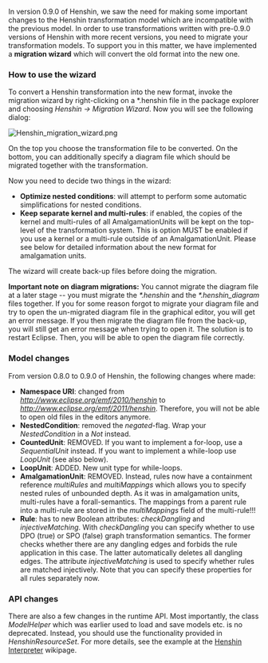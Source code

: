 In version 0.9.0 of Henshin, we saw the need for making some important
changes to the Henshin transformation model which are incompatible with
the previous model. In order to use transformations written with
pre-0.9.0 versions of Henshin with more recent versions, you need to
migrate your transformation models. To support you in this matter, we
have implemented a **migration wizard** which will convert the old
format into the new one.

### How to use the wizard

To convert a Henshin transformation into the new format, invoke the
migration wizard by right-clicking on a \*.henshin file in the package
explorer and choosing *Henshin -\> Migration Wizard*. Now you will see
the following dialog:

![](Henshin_migration_wizard.png "Henshin_migration_wizard.png")

On the top you choose the transformation file to be converted. On the
bottom, you can additionally specify a diagram file which should be
migrated together with the transformation.

Now you need to decide two things in the wizard:

-   **Optimize nested conditions**: will attempt to perform some
    automatic simplifications for nested conditions.
-   **Keep separate kernel and multi-rules**: if enabled, the copies of
    the kernel and multi-rules of all AmalgamationUnits will be kept on
    the top-level of the transformation system. This is option MUST be
    enabled if you use a kernel or a multi-rule outside of an
    AmalgamationUnit. Please see below for detailed information about
    the new format for amalgamation units.

The wizard will create back-up files before doing the migration.

**Important note on diagram migrations:** You cannot migrate the diagram
file at a later stage \-- you must migrate the *\*.henshin* and the
*\*.henshin_diagram* files together. If you for some reason forgot to
migrate your diagram file and try to open the un-migrated diagram file
in the graphical editor, you will get an error message. If you then
migrate the diagram file from the back-up, you will still get an error
message when trying to open it. The solution is to restart Eclipse.
Then, you will be able to open the diagram file correctly.

### Model changes

From version 0.8.0 to 0.9.0 of Henshin, the following changes where
made:

-   **Namespace URI**: changed from
    *<http://www.eclipse.org/emf/2010/henshin>* to
    *<http://www.eclipse.org/emf/2011/henshin>*. Therefore, you will not
    be able to open old files in the editors anymore.
-   **NestedCondition**: removed the *negated*-flag. Wrap your
    *NestedCondition* in a *Not* instead.
-   **CountedUnit**: REMOVED. If you want to implement a for-loop, use a
    *SequentialUnit* instead. If you want to implement a while-loop use
    *LoopUnit* (see also below).
-   **LoopUnit**: ADDED. New unit type for while-loops.
-   **AmalgamationUnit**: REMOVED. Instead, rules now have a containment
    reference *multiRules* and *multiMappings* which allows you to
    specify nested rules of unbounded depth. As it was in amalgamation
    units, multi-rules have a forall-semantics. The mappings from a
    parent rule into a multi-rule are stored in the *multiMappings*
    field of the multi-rule!!!
-   **Rule**: has to new Boolean attributes: *checkDangling* and
    *injectiveMatching*. With *checkDangling* you can specify whether to
    use DPO (true) or SPO (false) graph transformation semantics. The
    former checks whether there are any dangling edges and forbids the
    rule application in this case. The latter automatically deletes all
    dangling edges. The attribute *injectiveMatching* is used to specify
    whether rules are matched injectively. Note that you can specify
    these properties for all rules separately now.

### API changes

There are also a few changes in the runtime API. Most importantly, the
class *ModelHelper* which was earlier used to load and save models etc.
is no deprecated. Instead, you should use the functionality provided in
*HenshinResourceSet*. For more details, see the example at the [Henshin
Interpreter](Henshin/Interpreter "wikilink") wikipage.



